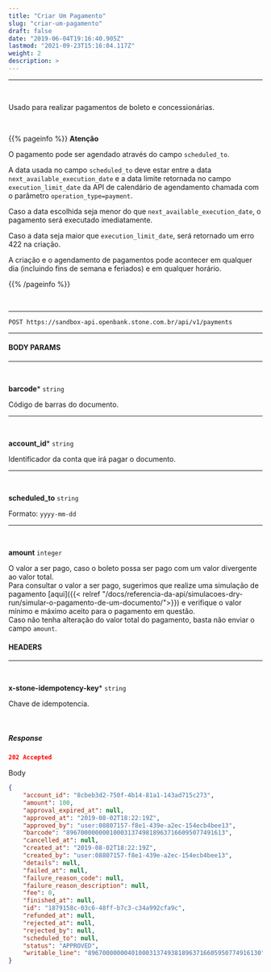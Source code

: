 ```yaml
---
title: "Criar Um Pagamento"
slug: "criar-um-pagamento"
draft: false
date: "2019-06-04T19:16:40.905Z"
lastmod: "2021-09-23T15:16:04.117Z"
weight: 2
description: >
---
```


---

<br>

Usado para realizar pagamentos de boleto e concessionárias.


<br>

{{% pageinfo %}}
**Atenção**

O pagamento pode ser agendado através do campo `scheduled_to`. 

A data usada no campo `scheduled_to` deve estar entre a data `next_available_execution_date` e a data limite retornada no campo `execution_limit_date` da API de calendário de agendamento chamada com o parâmetro `operation_type=payment`. 

Caso a data escolhida seja menor do que `next_available_execution_date`, o pagamento será executado imediatamente. 

Caso a data seja maior que `execution_limit_date`, será retornado um erro 422 na criação. 

A criação e o agendamento de pagamentos pode acontecer em qualquer dia (incluindo fins de semana e feriados) e em qualquer horário.

{{% /pageinfo %}}


<br>

---


``` 
POST https://sandbox-api.openbank.stone.com.br/api/v1/payments
```

---

#### **BODY PARAMS**

---

<br>

**barcode***  `string` 

Código de barras do documento.

---

<br>

**account_id***  `string` 

Identificador da conta que irá pagar o documento.


---

<br>

**scheduled_to**  `string` 

Formato: `yyyy-mm-dd`

---

<br>

**amount** `integer`

O valor a ser pago, caso o boleto possa ser pago com um valor divergente ao valor total.
<br>Para consultar o valor a ser pago, sugerimos que realize uma simulação de pagamento [aqui]({{< relref "/docs/referencia-da-api/simulacoes-dry-run/simular-o-pagamento-de-um-documento/">}}) e verifique o valor mínimo e máximo aceito para o pagamento em questão.
<br>Caso não tenha alteração do valor total do pagamento, basta não enviar o campo `amount`.



#### **HEADERS**

---
<br>

**x-stone-idempotency-key***  `string`

Chave de idempotencia.


<br>


##### **Response**

```json
202 Accepted 
```
Body
```json
{
    "account_id": "8cbeb3d2-750f-4b14-81a1-143ad715c273",
    "amount": 100,
    "approval_expired_at": null,
    "approved_at": "2019-08-02T18:22:19Z",
    "approved_by": "user:08807157-f8e1-439e-a2ec-154ecb4bee13",
    "barcode": "89670000000010003137498189637166095077491613",
    "cancelled_at": null,
    "created_at": "2019-08-02T18:22:19Z",
    "created_by": "user:08807157-f8e1-439e-a2ec-154ecb4bee13",
    "details": null,
    "failed_at": null,
    "failure_reason_code": null,
    "failure_reason_description": null,
    "fee": 0,
    "finished_at": null,
    "id": "1879158c-03c6-48ff-b7c3-c34a992cfa9c",
    "refunded_at": null,
    "rejected_at": null,
    "rejected_by": null,
    "scheduled_to": null,
    "status": "APPROVED",
    "writable_line": "896700000004010003137493818963716605950774916130"
}
```
